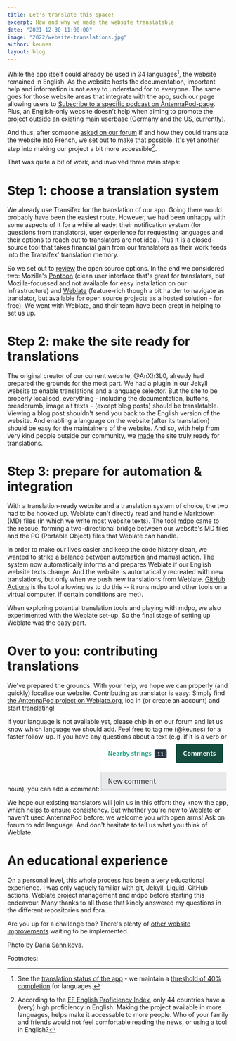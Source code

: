 ```yaml
---
title: Let's translate this space!
excerpt: How and why we made the website translatable
date: "2021-12-30 11:00:00"
image: "2022/website-translations.jpg"
author: keunes
layout: blog
---
```


While the app itself could already be used in 34 languages[^1], the website remained in English. As the website hosts the documentation, important help and information is not easy to understand for to everyone. The same goes for those website areas that integrate with the app, such our page allowing users to [Subscribe to a specific podcast on AntennaPod-page](documentation/podcasters-hosters/add-on-antennapod). Plus, an English-only website doesn't help when aiming to promote the project outside an existing main userbase (Germany and the US, currently).

And thus, after someone [asked on our forum](https://forum.antennapod.org/t/french-translation-of-the-website/1454) if and how they could translate the website into French, we set out to make that possible. It's yet another step into making our project a bit more accessible[^2].

That was quite a bit of work, and involved three main steps:

# Step 1: choose a translation system
We already use Transifex for the translation of our app. Going there would probably have been the easiest route. However, we had been unhappy with some aspects of it for a while already: their notification system (for questions from translators), user experience for requesting languages and their options to reach out to translators are not ideal. Plus it is a closed-source tool that takes financial gain from our translators as their work feeds into the Transifex' translation memory.

So we set out to [review](https://forum.antennapod.org/t/moving-the-translation-effort-to-weblate-or-another-open-source-translation-system/1181/3) the open source options. In the end we considered two: Mozilla's [Pontoon](https://github.com/mozilla/pontoon/) (clean user interface that's great for translators, but Mozilla-focussed and not available for easy installation on our infrastructure) and [Weblate](https://github.com/WeblateOrg/weblate) (feature-rich though a bit harder to navigate as translator, but available for open source projects as a hosted solution - for free). We went with Weblate, and their team have been great in helping to set us up.

# Step 2: make the site ready for translations
The original creator of our current website, @AnXh3L0, already had prepared the grounds for the most part. We had a plugin in our Jekyll website to enable translations and a language selector. But the site to be properly localised, everything - including the documentation, buttons, breadcrumb, image alt texts - (except blog posts) should be translatable. Viewing a blog post shouldn't send you back to the English version of the website. And enabling a language on the website (after its translation) should be easy for the maintainers of the website. And so, with help from very kind people outside our community, we [made](https://github.com/AntennaPod/antennapod.github.io/pull/112) the site truly ready for translations.

# Step 3: prepare for automation & integration
With a translation-ready website and a translation system of choice, the two had to be hooked up. Weblate can't directly read and handle Markdown (MD) files (in which we write most website texts). The tool [mdpo](https://github.com/mondeja/mdpo) came to the rescue, forming a two-directional bridge between our website's MD files and the PO (Portable Object) files that Weblate can handle.

In order to make our lives easier and keep the code history clean, we wanted to strike a balance between automation and manual action. The system now automatically informs and prepares Weblate if our English website texts change. And the website is automatically recreated with new translations, but only when we push new translations from Weblate. [GitHub Actions](https://github.com/features/actions) is the tool allowing us to do this -- it runs mdpo and other tools on a virtual computer, if certain conditions are met).

When exploring potential translation tools and playing with mdpo, we also experimented with the Weblate set-up. So the final stage of setting up Weblate was the easy part.

# Over to you: contributing translations
We've prepared the grounds. With your help, we hope we can properly (and quickly) localise our website. Contributing as translator is easy: Simply find [the AntennaPod project on Weblate.org](https://hosted.weblate.org/engage/antennapod/), log in (or create an account) and start translating!

If your language is not available yet, please chip in on our forum and let us know which language we should add. Feel free to tag me (@keunes) for a faster follow-up. If you have any questions about a text (e.g. if it is a verb or noun), you can add a comment:
![Screenshot of the 'Comments' tab on Weblate](assets/images/blog/2022/website-translations_weblate-comment.jpg)

We hope our existing translators will join us in this effort: they know the app, which helps to ensure consistency. But whether you're new to Weblate or haven't used AntennaPod before: we welcome you with open arms! Ask on forum to add language. And don't hesitate to tell us what you think of Weblate.

# An educational experience
On a personal level, this whole process has been a very educational experience. I was only vaguely familiar with git, Jekyll, Liquid, GitHub actions, Weblate project management and mdpo before starting this endeavour. Many thanks to all those that kindly answered my questions in the different repositories and fora.

Are you up for a challenge too? There's plenty of [other website improvements](https://github.com/AntennaPod/antennapod.github.io/issues) waiting to be implemented.

Photo by [Daria Sannikova](https://www.pexels.com/@dariabuntaria).

Footnotes:
[^1]: See the [translation status of the app](https://www.transifex.com/antennapod/antennapod/) - we maintain a [threshold of 40% completion](https://github.com/AntennaPod/AntennaPod/pull/4112) for languages.
[^2]: According to the [EF English Proficiency Index](https://www.ef.com/wwen/epi/), only 44 countries have a (very) high proficiency in English. Making the project available in more languages, helps make it accessable to more people. Who of your family and friends would not feel comfortable reading the news, or using a tool in English?
